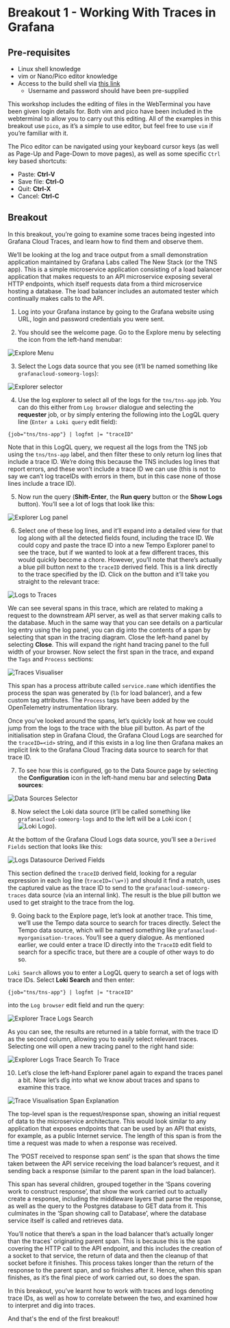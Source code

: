 
# Breakout 1 - Working With Traces in Grafana

## Pre-requisites

* Linux shell knowledge
* vim or Nano/Pico editor knowledge
* Access to the build shell via [this link](https://wetty-tnsapril.work-shop.grafana.net/)
  *    Username and password should have been pre-supplied

This workshop includes the editing of files in the WebTerminal you have been given login details for. Both vim and pico have been included in the webterminal to allow you to carry out this editing. All of the examples in this breakout use `pico`, as it’s a simple to use editor, but feel free to use `vim` if you’re familiar with it.

The Pico editor can be navigated using your keyboard cursor keys (as well as Page-Up and Page-Down to move pages), as well as some specific `Ctrl` key based shortcuts:

* Paste: **Ctrl-V**
* Save file: **Ctrl-O**
* Quit: **Ctrl-X**
* Cancel: **Ctrl-C**

## Breakout

In this breakout, you’re going to examine some traces being ingested into Grafana Cloud Traces, and learn how to find them and observe them.

We’ll be looking at the log and trace output from a small demonstration application maintained by Grafana Labs called The New Stack (or the TNS app). This is a simple microservice application consisting of a load balancer application that makes requests to an API microservice exposing several HTTP endpoints, which itself requests data from a third microservice hosting a database. The load balancer includes an automated tester which continually makes calls to the API.

1. Log into your Grafana instance by going to the Grafana website using URL, login and password credentials you were sent.

2. You should see the welcome page. Go to the Explore menu by selecting the icon from the left-hand menubar:

![Explore Menu](images/image1.png)

3. Select the Logs data source that you see (it’ll be named something like `grafanacloud-someorg-logs`):

![Explorer selector](images/image6.png)

4. Use the log explorer to select all of the logs for the `tns/tns-app` job. You can do this either from `Log browser` dialogue and selecting the **requester** job, or by simply entering the following into the LogQL query line (`Enter a Loki query` edit field):

```
{job="tns/tns-app"} | logfmt |= "traceID"
```

Note that in this LogQL query, we request all the logs from the TNS job using the `tns/tns-app` label, and then filter these to only return log lines that include a trace ID. We’re doing this because the TNS includes log lines that report errors, and these won’t include a trace ID we can use (this is not to say we can’t log traceIDs with errors in them, but in this case none of those lines include a trace ID).

5. Now run the query (**Shift-Enter**, the **Run query** button or the **Show Logs** button). You’ll see a lot of logs that look like this:

![Explorer Log panel](images/image28.png)

6. Select one of these log lines, and it’ll expand into a detailed view for that log along with all the detected fields found, including the trace ID. We could copy and paste the trace ID into a new Tempo Explorer panel to see the trace, but if we wanted to look at a few different traces, this would quickly become a chore. However, you’ll note that there’s actually a blue pill button next to the `traceID` derived field. This is a link directly to the trace specified by the ID. Click on the button and it’ll take you straight to the relevant trace:

![Logs to Traces](images/image7.png)

We can see several spans in this trace, which are related to making a request to the downstream API server, as well as that server making calls to the database. Much in the same way that you can see details on a particular log entry using the log panel, you can dig into the contents of a span by selecting that span in the tracing diagram. Close the left-hand panel by selecting **Close**. This will expand the right hand tracing panel to the full width of your browser. Now select the first span in the trace, and expand the `Tags` and `Process` sections:

![Traces Visualiser](images/image32.png)

This span has a process attribute called `service.name` which identifies the process the span was generated by (`lb` for load balancer), and a few custom tag attributes. The `Process` tags have been added by the OpenTelemetry instrumentation library.

Once you’ve looked around the spans, let’s quickly look at how we could jump from the logs to the trace with the blue pill button. As part of the initialisation step in Grafana Cloud, the Grafana Cloud Logs are searched for the `traceID=<id>` string, and if this exists in a log line then Grafana makes an implicit link to the Grafana Cloud Tracing data source to search for that trace ID.

7. To see how this is configured, go to the Data Source page by selecting the **Configuration** icon in the left-hand menu bar and selecting **Data sources**:

![Data Sources Selector](images/image23.png)

8. Now select the Loki data source (it’ll be called something like `grafanacloud-someorg-logs` and to the left will be a Loki icon (![Loki Logo](images/image19.png)).

At the bottom of the Grafana Cloud Logs data source, you’ll see a `Derived Fields` section that looks like this:

![Logs Datasource Derived Fields](images/image11.png)

This section defined the `traceID` derived field, looking for a regular expression in each log line (`traceID=(\w+)`) and should it find a match, uses the captured value as the trace ID to send to the `grafanacloud-someorg-traces` data source (via an internal link). The result is the blue pill button we used to get straight to the trace from the log.

9. Going back to the Explore page, let’s look at another trace. This time, we’ll use the Tempo data source to search for traces directly. Select the Tempo data source, which will be named something like `grafanacloud-myorganisation-traces`. You’ll see a query dialogue. As mentioned earlier, we could enter a trace ID directly into the `TraceID` edit field to search for a specific trace, but there are a couple of other ways to do so.

`Loki Search` allows you to enter a LogQL query to search a set of logs with trace IDs. Select **Loki Search** and then enter:

```
{job="tns/tns-app"} | logfmt |= "traceID"
```

into the `Log browser` edit field and run the query:

![Explorer Trace Logs Search](images/image15.png)

As you can see, the results are returned in a table format, with the trace ID as the second column, allowing you to easily select relevant traces. Selecting one will open a new tracing panel to the right hand side:

![Explorer Logs Trace Search To Trace](images/image27.png)

10. Let’s close the left-hand Explorer panel again to expand the traces panel a bit. Now let’s dig into what we know about traces and spans to examine this trace.

![Trace Visualisation Span Explanation](images/image13.png)

The top-level span is the request/response span, showing an initial request of data to the microservice architecture. This would look similar to any application that exposes endpoints that can be used by an API that exists, for example, as a public Internet service. The length of this span is from the time a request was made to when a response was received.

The ‘POST received to response span sent’ is the span that shows the time taken between the API service receiving the load balancer’s request, and it sending back a response (similar to the parent span in the load balancer).

This span has several children, grouped together in the ‘Spans covering work to construct response’, that show the work carried out to actually create a response, including the middleware layers that parse the response, as well as the query to the Postgres database to GET data from it. This culminates in the ‘Span showing call to Database’, where the database service itself is called and retrieves data.

You’ll notice that there’s a span in the load balancer that’s actually longer than the traces’ originating parent span. This is because this is the span covering the HTTP call to the API endpoint, and this includes the creation of a socket to that service, the return of data and then the cleanup of that socket before it finishes. This process takes longer than the return of the response to the parent span, and so finishes after it. Hence, when this span finishes, as it’s the final piece of work carried out, so does the span.

In this breakout, you’ve learnt how to work with traces and logs denoting trace IDs, as well as how to correlate between the two, and examined how to interpret and dig into traces.

And that's the end of the first breakout!